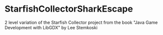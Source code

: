 # StarfishCollectorSharkEscape

2 level variation of the Starfish Collector project from the book "Java Game Development with LibGDX" by Lee Stemkoski
